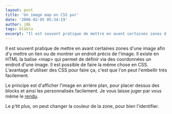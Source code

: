 ```yaml
---
layout: post
title: 'Un image map en CSS pur'
date: '2006-02-05 05:34:19'
author: j0k
tags: blabla
excerpt: "Il est souvent pratique de mettre en avant certaines zones d'une image afin d'y mettre un lien ou de montrer un endroit précis de l'image.     \nIl existe en HTML la balise &lt;map&gt; qui permet de définir via des coordonnées un endroit d'une image. Il est possible de faire la même chose en CSS.   L'avantage d'utiliser des CSS pour faire ça, c'est que l'on      …"
---
```


Il est souvent pratique de mettre en avant certaines zones d'une image afin d'y mettre un lien ou de montrer un endroit précis de l'image.
Il existe en HTML la balise &lt;map&gt; qui permet de définir via des coordonnées un endroit d'une image. Il est possible de faire la même chose en CSS.   L'avantage d'utiliser des CSS pour faire ça, c'est que l'on peut l'embellir très facilement.

Le principe est d'afficher l'image en arrière plan, pour placer dessus des blocks et ainsi les personnalisés facilement. Je vous laisse juger par vous même le [rendu](http://frankmanno.com/ideas/css-imagemap-redux/).

Le p'tit plus, on peut changer la couleur de la zone, pour bien l'identifier.
